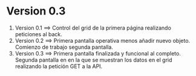 # Version 0.3

1. Version 0.1 ==> Control del grid de la primera página realizando peticiones al back.
2. Version 0.2 ==> Primera pantalla operativa menos añadir nuevo objeto. Comienzo de trabajo segunda pantalla.
3. Version 0.3 ==> Primera pantalla finalizada y funcional al completo. Segunda pantalla en en la que se muestran los datos en el grid realizando la petición GET a la API.